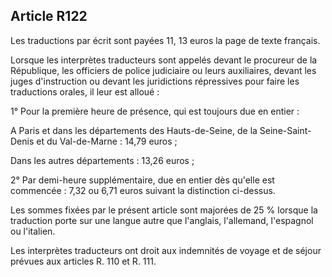 Article R122
----
Les traductions par écrit sont payées 11, 13 euros la page de texte français.

Lorsque les interprètes traducteurs sont appelés devant le procureur de la
République, les officiers de police judiciaire ou leurs auxiliaires, devant les
juges d'instruction ou devant les juridictions répressives pour faire les
traductions orales, il leur est alloué :

1° Pour la première heure de présence, qui est toujours due en entier :

A Paris et dans les départements des Hauts-de-Seine, de la Seine-Saint-Denis et
du Val-de-Marne : 14,79 euros ;

Dans les autres départements : 13,26 euros ;

2° Par demi-heure supplémentaire, due en entier dès qu'elle est commencée : 7,32
ou 6,71 euros suivant la distinction ci-dessus.

Les sommes fixées par le présent article sont majorées de 25 % lorsque la
traduction porte sur une langue autre que l'anglais, l'allemand, l'espagnol ou
l'italien.

Les interprètes traducteurs ont droit aux indemnités de voyage et de séjour
prévues aux articles R. 110 et R. 111.
